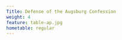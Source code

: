 ```yaml
---
Title: Defense of the Augsburg Confession
weight: 4
feature: table-ap.jpg
hometable: regular
---
```


